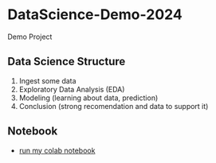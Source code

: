 # DataScience-Demo-2024
Demo Project

## Data Science Structure

1. Ingest some data
1. Exploratory Data Analysis (EDA)
1. Modeling (learning about data, prediction)
1. Conclusion (strong recomendation and data to support it)

## Notebook
* [run my colab notebook](https://colab.research.google.com/drive/1EZl7xG6OQstvlUemkIpS_m3GyWQG8k7D#scrollTo=Yiaejexcm7fE)
